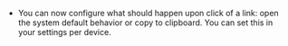 - You can now configure what should happen upon click of a link: open the system default behavior or copy to clipboard. You can set this in your settings per device.